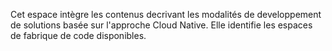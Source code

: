 Cet espace intègre les contenus decrivant les modalités de developpement de solutions basée sur l'approche Cloud Native. Elle identifie les espaces de fabrique de code disponibles.
